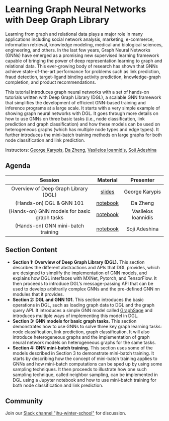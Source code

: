 # Learning Graph Neural Networks with Deep Graph Library

Learning from graph and relational data plays a major role in many applications including social network analysis, marketing, e-commerce, information retrieval, knowledge modeling, medical and biological sciences, engineering, and others. In the last few years, Graph Neural Networks (GNNs) have emerged as a promising new supervised learning framework capable of bringing the power of deep representation learning to graph and relational data. This ever-growing body of research has shown that GNNs achieve state-of-the-art performance for problems such as link prediction, fraud detection, target-ligand binding activity prediction, knowledge-graph completion, and product recommendations.

This tutorial introduces graph neural networks with a set of hands-on tutorials written with Deep Graph Library (DGL), a scalable GNN framework that simplifies the development of efficient GNN-based training and inference programs at a large scale. It starts with a very simple example of showing graph neural networks with DGL. It goes through more details on how to use GNNs on three basic tasks (i.e., node classification, link prediction and graph classification) and how these models can be used on heterogeneous graphs (which has multiple node types and edge types). It further introduces the mini-batch training methods on large graphs for both node classification and link prediction.

Instructors: [George Karypis](http://glaros.dtc.umn.edu/), [Da Zheng](https://zheng-da.github.io/), [Vasileios Ioannidis](https://sites.google.com/site/vasioannidispw/), [Soji Adeshina](https://sojiadeshina.com/about/)

Agenda
---

| Session | Material | Presenter |
|:-------:|:--------:|:---------:|
Overview of Deep Graph Library (DGL) | [slides](https://github.com/zheng-da/dgl-tutorial-full/blob/master/dgl_api/dgl-www-zz.pptx) | George Karypis |
(Hands-on) DGL & GNN 101 | [notebook]() | Da Zheng
(Hands-on) GNN models for basic graph tasks | [notebook](https://github.com/dglai/dgl_winter_school/tree/main/3-basics) | Vasileios Ioannidis |
(Hands-on) GNN mini-batch training | [notebook](https://github.com/dglai/dgl_winter_school/tree/main/4-large_graph) | Soji Adeshina |

Section Content
---

* **Section 1: Overview of Deep Graph Library (DGL).** This section describes the different
  abstractions and APIs that DGL provides, which are designed to simplify the implementation
  of GNN models, and explains how DGL interfaces with MXNet, Pytorch, and TensorFlow.
  It then proceeds to introduce DGL’s message-passing API that can be used to develop
  arbitrarily complex GNNs and the pre-defined GNN nn modules that it provides.
* **Section 2: DGL and GNN 101.** This section introduces the basic operations in DGL, such as
  loading graph data to DGL and the graph query API. It introduces a simple GNN model called
  [GraphSage](http://snap.stanford.edu/graphsage/) and introduces multiple ways of implementing
  this model in DGL.
* **Section 3: GNN models for basic graph tasks.** This section demonstrates how to use
  GNNs to solve three key graph learning tasks: node classification, link prediction, graph
  classification. It will also introduce heterogeneous graphs and the implementation of
  graph neural network models on heterogeneous graphs for the same tasks.
* **Section 4: GNN mini-batch training.** This section uses some of the models described
  in Section 3 to demonstrate mini-batch training. It starts by describing how the concept
  of mini-batch training applies to
  GNNs and how mini-batch computations can be sped up by using some sampling techniques.
  It then proceeds to illustrate how one such sampling technique, called neighbor sampling,
  can be implemented in DGL using a Jupyter notebook and how to use mini-batch training
  for both node classification and link prediction.

## Community

Join our [Slack channel "jhu-winter-school"](https://join.slack.com/t/deep-graph-library/shared_invite/zt-eb4ict1g-xcg3PhZAFAB8p6dtKuP6xQ) for discussion.
